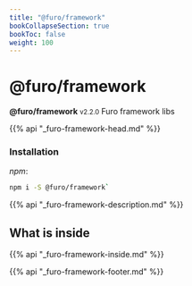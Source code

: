 ```yaml
---
title: "@furo/framework"
bookCollapseSection: true
bookToc: false
weight: 100
---
```


# @furo/framework
**@furo/framework** <small>v2.2.0</small>
Furo framework libs

{{% api "_furo-framework-head.md" %}}

### Installation
*npm*:
```bash
npm i -S @furo/framework`
```


{{% api "_furo-framework-description.md" %}}

## What is inside
{{% api "_furo-framework-inside.md" %}}

{{% api "_furo-framework-footer.md" %}}
